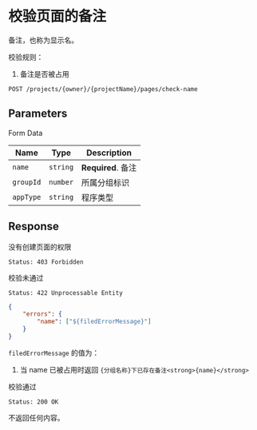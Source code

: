 # 校验页面的备注

备注，也称为显示名。

校验规则：

1. 备注是否被占用

```text
POST /projects/{owner}/{projectName}/pages/check-name
```

## Parameters

Form Data

| Name      | Type     | Description        |
| --------- | -------- | ------------------ |
| `name`    | `string` | **Required**. 备注 |
| `groupId` | `number` | 所属分组标识       |
| `appType` | `string` | 程序类型           |

## Response

没有创建页面的权限

```text
Status: 403 Forbidden
```

校验未通过

```text
Status: 422 Unprocessable Entity
```

```json
{
    "errors": {
        "name": ["${filedErrorMessage}"]
    }
}
```

`filedErrorMessage` 的值为：

1. 当 name 已被占用时返回 `{分组名称}下已存在备注<strong>{name}</strong>`

校验通过

```text
Status: 200 OK
```

不返回任何内容。